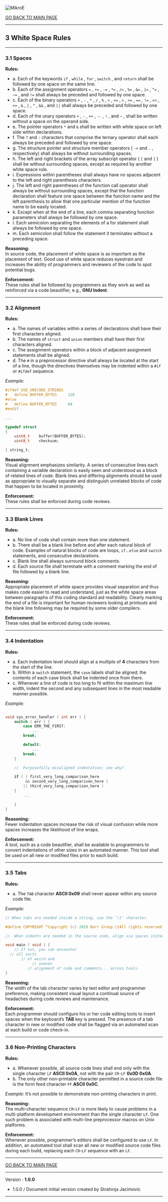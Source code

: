 ![MikroE](http://www.mikroe.com/img/designs/beta/logo_small.png)

[GO BACK TO MAIN PAGE](../README.md)

---
## 3 White Space Rules

---
### 3.1 Spaces

**Rules:**
- a. Each of the keywords ```if``` , ```while``` , ```for``` , ```switch``` , and ```return``` shall be followed by one space on the same line.
- b. Each of the assignment operators ```=``` , ```+=``` , ```-=``` , ```*=``` , ```/=``` , ```%=``` , ```&=``` , ```|=``` , ```^=``` , ```~=``` , and ```!=``` shall always be preceded and followed by one space.
- c. Each of the binary operators ```+``` , ```-``` , ```*``` , ```/``` , ```%``` , ```<``` , ```<=``` , ```>``` , ```>=``` , ```==``` , ```!=``` , ```<<``` , ```>>``` , ```&``` , ```|``` , ```^``` , ```&&``` , and ```||``` shall always be preceded and followed by one space.
- d. Each of the unary operators ```+``` , ```-``` , ```++``` , ```--``` , ```!``` , and ```~``` , shall be written without a space on the operand side.
- e. The pointer operators ```*``` and ```&``` shall be written with white space on left side within declarations.
- f. The ```?``` and ```:``` characters that comprise the ternary operator shall each always be preceded and followed by one space.
- g. The structure pointer and structure member operators ( ```->``` and ```.``` , respectively) shall always be without surrounding spaces.
- h. The left and right brackets of the array subscript operator ( ```[``` and ```]``` ) shall be without surrounding spaces, except as required by another white space rule.
- i. Expressions within parentheses shall always have no spaces adjacent to the left and right parenthesis characters.
- j. The left and right parentheses of the function call operator shall always be without surrounding spaces, except that the function declaration shall feature one space between the function name and the left parenthesis to allow that one particular mention of the function name to be easily located.
- k. Except when at the end of a line, each comma separating function parameters shall always be followed by one space.
- l. Each semicolon separating the elements of a for statement shall always be followed by one space.
- m. Each semicolon shall follow the statement it terminates without a preceding space.

**Reasoning:**<br /> In source code, the placement of white space is as important as the placement of text. Good use of white space reduces eyestrain and increases the ability of programmers and reviewers of the code to spot potential bugs.

**Enforcement:**<br /> These rules shall be followed by programmers as they work as well as reinforced via a code beautifier, e.g., **GNU Indent**.

---
### 3.2 Alignment

**Rules:**
- a. The names of variables within a series of declarations shall have their first characters aligned.
- b. The names of ```struct``` and ```union``` members shall have their first characters aligned.
- c. The assignment operators within a block of adjacent assignment statements shall be aligned.
- d. The ```#``` in a preprocessor directive shall always be located at the start of a line, though the directives themselves may be indented within a ```#if``` or ```#ifdef``` sequence.

*Example:*

```.c
#ifdef USE_UNICODE_STRINGS
#   define BUFFER_BYTES     128
#else
#   define BUFFER_BYTES     64
#endif

...

typedef struct
{
    uint8_t    buffer[BUFFER_BYTES];
    uint8_t    checksum;

} string_t;
```

**Reasoning:**<br /> Visual alignment emphasizes similarity. A series of consecutive lines each containing a variable declaration is easily seen and understood as a block of related lines of code. Blank lines and differing alignments should be used as appropriate to visually separate and distinguish unrelated blocks of code that happen to be located in proximity.

**Enforcement:**<br /> These rules shall be enforced during code reviews.

---
### 3.3 Blank Lines

**Rules:**
- a. No line of code shall contain more than one statement.
- b. There shall be a blank line before and after each natural block of code. Examples of natural blocks of code are loops, ```if```...```else``` and ```switch``` statements, and consecutive declarations.
- c. Blank line shall always surround block comments.
- d. Each source file shall terminate with a comment marking the end of file followed by a blank line.

**Reasoning:**<br /> Appropriate placement of white space provides visual separation and thus makes code easier to read and understand, just as the white space areas between paragraphs of this coding standard aid readability. Clearly marking the end of a file is important for human reviewers looking at printouts and the blank line following may be required by some older compilers.

**Enforcement:**<br /> These rules shall be enforced during code reviews.

---
### 3.4 Indentation

**Rules:**
- a. Each indentation level should align at a multiple of **4** characters from the start of the line.
- b. Within a ```switch``` statement, the ```case``` labels shall be aligned; the contents of each case block shall be indented once from there.
- c. Whenever a line of code is too long to fit within the maximum line width, indent the second and any subsequent lines in the most readable manner possible.

*Example:*

```.c

void sys_error_handler ( int err ) {
    switch ( err ) {
        case ERR_THE_FIRST:
            ...
        break;

        default:
            ...
        break;
    }

    //  Purposefully misaligned indentation; see why?

    if ( ( first_very_long_comparison_here
         && second_very_long_comparison_here )
        || third_very_long_comparison_here )
    {
        ...

    }
}
```

**Reasoning:**<br /> Fewer indentation spaces increase the risk of visual confusion while more spaces increases the likelihood of line wraps.

**Enforcement:**<br /> A tool, such as a code beautifier, shall be available to programmers to convert indentations of other sizes in an automated manner. This tool shall be used on all new or modified files prior to each build.

---
### 3.5 Tabs

**Rules:**
- a. The ```TAB``` character **ASCII 0x09** shall never appear within any source code file.

*Example:*

```.c
// When tabs are needed inside a string, use the ‘\t’ character.

#define COPYRIGHT “Copyright (c) 2018 Barr Group.\tAll rights reserved.”

//  When indents are needed in the source code, align via spaces instead.

void main ( void ) {
    // If not, you can encounter
  // all sorts
       // of weird and
            // uneven
          // alignment of code and comments... across tools.
}
```

**Reasoning:**<br /> The width of the tab character varies by text editor and programmer preference, making consistent visual layout a continual source of headaches during code reviews and maintenance.

**Enforcement:**<br /> Each programmer should configure his or her code editing tools to insert spaces when the keyboard’s **TAB** key is pressed. The presence of a tab character in new or modified code shall be flagged via an automated scan at each build or code check-in.

---
### 3.6 Non-Printing Characters

**Rules:**
- a. Whenever possible, all source code lines shall end only with the single character ```LF``` **ASCII 0x0A**, not with the pair ```CR```-```LF``` **0x0D 0x0A**.
- b. The only other non-printable character permitted in a source code file is the form feed character ```FF``` **ASCII 0x0C**.

*Example:* It’s not possible to demonstrate non-printing characters in print.

**Reasoning:**<br /> The multi-character sequence ```CR```-```LF``` is more likely to cause problems in a multi-platform development environment than the single character ```LF```. One such problem is associated with multi-line preprocessor macros on Unix platforms.

**Enforcement:**<br /> Whenever possible, programmer’s editors shall be configured to use ```LF```. In addition, an automated tool shall scan all new or modified source code files during each build, replacing each ```CR```-```LF``` sequence with an ```LF```.

---

[GO BACK TO MAIN PAGE](../README.md)

---

Version : **1.0.0**

- 1.0.0 / Document initial version created by Strahinja Jacimovic

---

